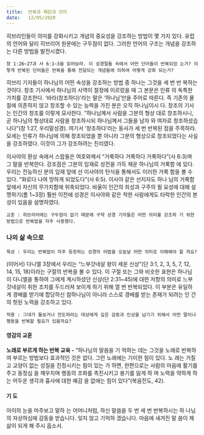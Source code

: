 ```yaml
---
title:  반복과 패턴과 의미
date:   12/05/2020
---
```


히브리인들이 의미를 강화시키고 개념의 중요성을 강조하는 방법이 몇 가지 있다.
유럽의 언어와 달리 히브리어 원문에는 구두점이 없다. 그러한 언어의 구조는 개념을
강조하는 다른 방법을 발전시켰다.

`창 1:26~27과 사 6:1~3을 읽어보라. 이 성경절들 속에서 어떤 단어들이 반복되었
는가? 이렇게 반복된 단어들은 반복을 통해 전달되는 개념들에 의하여 어떻게 강화
되는가?`

히브리 기자들이 하나님의 어떤 속성을 강조하는 방법 중 하나는 그것을 세 번 반
복하는 것이다. 창조 기사에서 하나님의 사역이 절정에 이르렀을 때 그 본문은 인류
의 독특한 가치를 강조한다. ‘바라(창조하다)’라는 말은 ‘하나님’만을 주어로 따른다.
즉 기존의 물질에 의존하지 않고 창조할 수 있는 능력을 가진 분은 오직 하나님이시
다. 창조의 기사는 인간의 창조를 이렇게 묘사한다. “하나님께서 사람을 그분의 형상
대로 창조하시니, 곧 하나님의 형상대로 사람을 창조하시되 하나님께서 그들을 남자
와 여자로 창조하셨습니다”(창 1:27, 우리말성경). 여기서 ‘창조하다’라는 동사가 세 번
반복된 점을 주목하라. 모세는 인류가 하나님에 의해 창조되었을 뿐 아니라 그분의
형상으로 창조되었다는 사실을 강조하였다. 이것이 그가 강조하려는 진리였다.

이사야의 환상 속에서 스랍들은 여호와께서 “거룩하다 거룩하다 거룩하다”(사
6:3)며 그 말을 반복한다. 강조점은 그분의 임재로 성전을 가득 채운 하나님의 거룩함
에 있다. 우리는 전능하신 분의 임재 앞에 선 이사야의 탄식을 통해서도 이러한 거룩
함을 볼 수 있다. “화로다 나여 망하게 되었도다”(사 6:5). 이사야 같은 선지자도 하나
님의 거룩함 앞에서 자신의 무가치함에 위축되었다. 바울이 인간의 죄성과 구주의 필
요성에 대해 설명하기(롬 1~3장) 훨씬 이전에 성경은 이사야와 같은 착한 사람에게도
타락한 인간의 본성이 있음을 설명하였다.

`교훈 : 히브리어에는 구두점이 없기 때문에 구약 성경 기자들은 어떤 의미를 강조하
기 위한 방법으로 반복법을 자주 사용했다.`

### 나의 삶 속으로

`묵상 : 우리는 반복법이 자주 등장하는 성경의 어법을 오늘날 어떤 의미로 이해해야 할
까요?`

(이어서) 다니엘 3장에서 우리는 “느부갓네살 왕이 세운 신상”(단 3:1, 2, 3, 5, 7, 12,
14, 15, 18)이라는 구절의 반복을 볼 수 있다. 이 구절 또는 그와 비슷한 표현은 하나님
이 다니엘을 통하여 그에게 계시하셨던 신상(단 2:31~45)에 대한 저항의 의미로 느부
갓네살이 취한 조치를 두드러져 보이게 하기 위해 열 번 반복되었다. 이 부분은 유일하
게 경배를 받기에 합당하신 참하나님이 아니라 스스로 경배를 받는 존재가 되려는 인
간의 헛된 노력을 강조하고 있다.

`적용 : 그대가 돌보거나 전도하려는 대상에게 깊은 감동과 인상을 남기기 위해서 어떤
말이나 행동을 반복할 필요가 있을까요?`

#### 영감의 교훈

**노래로 부르게 하는 반복 교육 -** “하나님의 말씀을 기
억하는 데는 그것을 노래로 반복하여 부르는 방법보다
효과적인 것은 없다. 그런 노래에는 기이한 힘이 있다. 노
래는 거칠고 교양이 없는 성질을 진정시키는 힘이 있는
가 하면, 한편으로는 사람의 마음에 활기를 주고 동정심
을 깨우치며 행동의 조화를 촉진시키고 용기를 잃게 하
며 노력을 약하게 하는 어두운 생각과 흉사에 대한 예감
을 없애는 힘이 있다”(복음전도, 42).

#### 기 도

아이의 눈을 마주보고 말하
는 어머니처럼, 하신 말씀을
두 번 세 번 반복하시는 하
나님의 자상하심에 감동을
받습니다. 잊지 않고 기억하
겠습니다. 마음에 새겨진 말
씀이 제 삶이 되게 해 주시
옵소서.